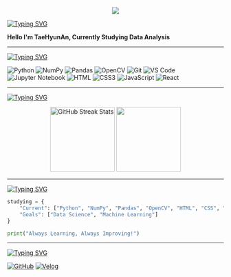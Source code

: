 <!-- 상단 헤더: 애니메이션 웨이브 헤더, 파란색-보라색 그라디언트, 반짝이는 텍스트 효과 -->
<div align="center">
  <img src="https://capsule-render.vercel.app/api?type=waving&color=gradient&customColorList=20&height=280&section=header&text=TaeHyun's%20GitHub&fontSize=78&fontAlignY=35&desc=Learning%20Data%20Analysis%20|%20Growing%20Developer&descAlignY=62&descAlign=50&fontColor=ffffff&animation=twinkling"/>
</div>

<!-- About Me: 타이핑 애니메이션 제목 -->
[![Typing SVG](https://readme-typing-svg.demolab.com?font=Fira+Code&size=22&pause=1000&color=58A6FF&width=200&lines=About+Me)](https://git.io/typing-svg)
  
<!-- 자기소개 내용 -->
**Hello I'm TaeHyunAn, Currently Studying Data Analysis**

---

<!-- Skills: 기술 스택 표시, 타이핑 애니메이션 제목 -->
[![Typing SVG](https://readme-typing-svg.demolab.com?font=Fira+Code&size=22&pause=1000&color=58A6FF&width=150&lines=Skills)](https://git.io/typing-svg)

<!-- 기술 스택 배지들: 데이터 분석, 개발 도구, 웹 기술 -->
![Python](https://img.shields.io/badge/Python-3776AB?style=flat&logo=python&logoColor=white) ![NumPy](https://img.shields.io/badge/NumPy-013243?style=flat&logo=numpy&logoColor=white) ![Pandas](https://img.shields.io/badge/Pandas-150458?style=flat&logo=pandas&logoColor=white) ![OpenCV](https://img.shields.io/badge/OpenCV-5C3EE8?style=flat&logo=opencv&logoColor=white) ![Git](https://img.shields.io/badge/Git-F05032?style=flat&logo=git&logoColor=white) ![VS Code](https://img.shields.io/badge/VS%20Code-007ACC?style=flat&logo=visual-studio-code&logoColor=white) ![Jupyter Notebook](https://img.shields.io/badge/Jupyter%20Notebook-F37626?style=flat&logo=jupyter&logoColor=white) ![HTML](https://img.shields.io/badge/HTML-E34F26?style=flat&logo=html5&logoColor=white) ![CSS3](https://img.shields.io/badge/CSS3-1572B6?style=flat&logo=css3&logoColor=white) ![JavaScript](https://img.shields.io/badge/JavaScript-F7DF1E?style=flat&logo=javascript&logoColor=black) ![React](https://img.shields.io/badge/React-61DAFB?style=flat&logo=react&logoColor=black)

---

<!-- GitHub Stats: 커밋 스트릭과 언어 사용 비율 2가지 통계 표시 -->
[![Typing SVG](https://readme-typing-svg.demolab.com?font=Fira+Code&size=22&pause=1000&color=58A6FF&width=250&lines=GitHub+Stats)](https://git.io/typing-svg)

<!-- GitHub 통계 1)커밋 스트릭 (fallback: 활동 그래프) 2)언어 사용 비율 -->
<div align="center">
  <img height="150em" src="https://github-readme-streak-stats-salesp07.vercel.app/?user=taehyunan-99&theme=dark&hide_border=true&background=0D1117&ring=58a6ff&fire=58a6ff&currStreakLabel=58a6ff" onerror="this.src='https://github-readme-activity-graph.vercel.app/graph?username=taehyunan-99&theme=github-compact&hide_border=true&bg_color=0D1117&color=58a6ff&line=58a6ff&point=c9d1d9'" alt="GitHub Streak Stats"/>
  <img height="150em" src="https://github-readme-stats.vercel.app/api/top-langs/?username=taehyunan-99&layout=compact&theme=gradient&hide_border=true&bg_color=0D1117&title_color=58a6ff&text_color=c9d1d9"/>
</div>

---

<!-- Currently Studying: 현재 학습 중인 기술과 목표를 Python 코드 형식으로 표시 -->
[![Typing SVG](https://readme-typing-svg.demolab.com?font=Fira+Code&size=22&pause=1000&color=58A6FF&width=320&lines=Currently+Studying)](https://git.io/typing-svg)
  
<!-- 학습 내용을 Python dictionary 형식으로 표현 -->
```python
studying = {
    "Current": ["Python", "NumPy", "Pandas", "OpenCV", "HTML", "CSS", "JavaScript", "React"],
    "Goals": ["Data Science", "Machine Learning"]
}

print("Always Learning, Always Improving!")
```

---

<!-- Contact Me: 연락처 링크들 (GitHub, Velog) -->
[![Typing SVG](https://readme-typing-svg.demolab.com?font=Fira+Code&size=22&pause=1000&color=58A6FF&width=220&lines=Contact+Me)](https://git.io/typing-svg)

<!-- 연락처 배지들: GitHub 메인 프로필과 Velog 블로그 -->
[![GitHub](https://img.shields.io/badge/GitHub-181717?style=flat&logo=github&logoColor=white)](https://github.com/taehyunan-99) [![Velog](https://img.shields.io/badge/Velog-20C997?style=flat&logo=velog&logoColor=white)](https://velog.io/@taehyunan817/posts)
